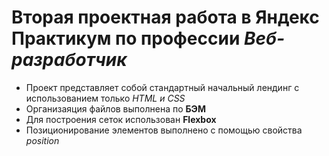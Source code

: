 # Вторая проектная работа в Яндекс Практикум по профессии *Веб-рaзработчик* 

* Проект представляет собой стандартный начальный лендинг c использованием только __HTML_ и _CSS__ 
* Организаяция файлов выполнена по __БЭМ__
* Для построения сеток использован __Flexbox__
* Позиционирование элементов выполнено с помощью свойства *position*
